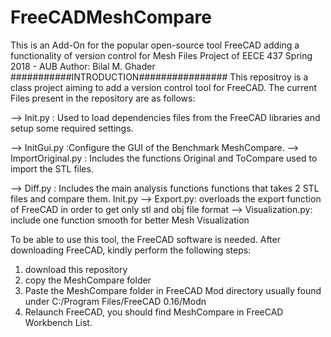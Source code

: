 # FreeCADMeshCompare
This is an Add-On for the popular open-source tool FreeCAD adding a functionality of version control for Mesh Files
Project of EECE 437 Spring 2018 - AUB 
Author: Bilal M. Ghader
 ###########INTRODUCTION################
This repositroy is a class project aiming to add a version control tool for FreeCAD. 
The current Files present in the repository are as follows: 

-->	Init.py : Used to load dependencies files from the FreeCAD libraries and setup some required settings.

-->	InitGui.py :Configure the GUI of the Benchmark MeshCompare. 
--> ImportOriginal.py : Includes the functions Original and ToCompare used to import the STL files. 
	
--> Diff.py : Includes the main analysis functions functions that takes 2 STL files and compare them.  Init.py
--> Export.py:  overloads the export function of FreeCAD in order to get only stl and obj file format 
--> Visualization.py: include one function smooth for better Mesh Visualization


To be able to use this tool, the FreeCAD software is needed. After downloading
FreeCAD, kindly perform the following steps:
1. download this repository 
2. copy the MeshCompare folder
3. Paste the MeshCompare folder in FreeCAD Mod directory usually found under C:/Program Files/FreeCAD 0.16/Modn
4. Relaunch FreeCAD, you should find MeshCompare in FreeCAD Workbench List.
